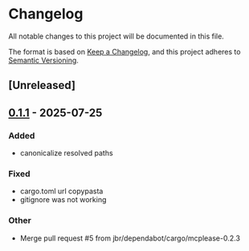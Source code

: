 # Changelog

All notable changes to this project will be documented in this file.

The format is based on [Keep a Changelog](https://keepachangelog.com/en/1.0.0/),
and this project adheres to [Semantic Versioning](https://semver.org/spec/v2.0.0.html).

## [Unreleased]

## [0.1.1](https://github.com/jbr/fs-mcp/compare/v0.1.0...v0.1.1) - 2025-07-25

### Added

- canonicalize resolved paths

### Fixed

- cargo.toml url copypasta
- gitignore was not working

### Other

- Merge pull request #5 from jbr/dependabot/cargo/mcplease-0.2.3
